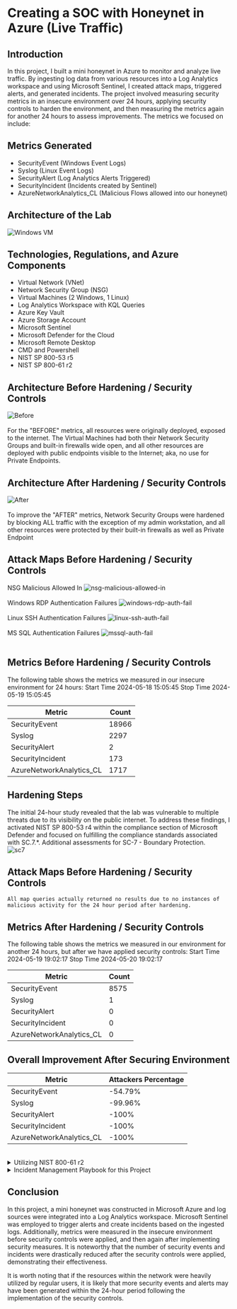 # Creating a SOC with Honeynet in Azure (Live Traffic)


## Introduction

In this project, I built a mini honeynet in Azure to monitor and analyze live traffic. By ingesting log data from various resources into a Log Analytics workspace and using Microsoft Sentinel, I created attack maps, triggered alerts, and generated incidents. The project involved measuring security metrics in an insecure environment over 24 hours, applying security controls to harden the environment, and then measuring the metrics again for another 24 hours to assess improvements. The metrics we focused on include:


## Metrics Generated
- SecurityEvent (Windows Event Logs)
- Syslog (Linux Event Logs)
- SecurityAlert (Log Analytics Alerts Triggered)
- SecurityIncident (Incidents created by Sentinel)
- AzureNetworkAnalytics_CL (Malicious Flows allowed into our honeynet)


## Architecture of the Lab
![Windows VM](https://github.com/boydjenkins18/Azure-SOC-Honeynet/assets/29837017/0bf8c7b0-a525-4e46-a0aa-8de798449c2c)

## Technologies, Regulations, and Azure Components
- Virtual Network (VNet)
- Network Security Group (NSG)
- Virtual Machines (2 Windows, 1 Linux)
- Log Analytics Workspace with KQL Queries
- Azure Key Vault
- Azure Storage Account
- Microsoft Sentinel
- Microsoft Defender for the Cloud
- Microsoft Remote Desktop
- CMD and Powershell
- NIST SP 800-53 r5
- NIST SP 800-61 r2


## Architecture Before Hardening / Security Controls
![Before](https://github.com/boydjenkins18/Azure-SOC-Honeynet/assets/29837017/71e70216-f057-4b4f-821c-8fa99c2eaad9)
<br><br>
For the "BEFORE" metrics, all resources were originally deployed, exposed to the internet. The Virtual Machines had both their Network Security Groups and built-in firewalls wide open, and all other resources are deployed with public endpoints visible to the Internet; aka, no use for Private Endpoints.

## Architecture After Hardening / Security Controls
![After](https://github.com/boydjenkins18/Azure-SOC-Honeynet/assets/29837017/1d47fab0-0205-4ae8-95f3-5c6af5b2b70b)
<br><br>
To improve the "AFTER" metrics, Network Security Groups were hardened by blocking ALL traffic with the exception of my admin workstation, and all other resources were protected by their built-in firewalls as well as Private Endpoint


## Attack Maps Before Hardening / Security Controls
NSG Malicious Allowed In
![nsg-malicious-allowed-in](https://github.com/boydjenkins18/Azure-SOC-Honeynet/assets/29837017/cc0c7895-dc6c-41f6-972e-3830a5432971)<br><br>
Windows RDP Authentication Failures
![windows-rdp-auth-fail](https://github.com/boydjenkins18/Azure-SOC-Honeynet/assets/29837017/54670dc1-8d46-4793-bf09-82cb3188d212)<br><br>
Linux SSH Authentication Failures
![linux-ssh-auth-fail](https://github.com/boydjenkins18/Azure-SOC-Honeynet/assets/29837017/55036932-31e0-49ab-851f-87944b032525)<br><br>
MS SQL Authentication Failures
![mssql-auth-fail](https://github.com/boydjenkins18/Azure-SOC-Honeynet/assets/29837017/dbc5d127-f96c-40f7-9916-7620870ab0b7)<br><br>


## Metrics Before Hardening / Security Controls

The following table shows the metrics we measured in our insecure environment for 24 hours:
Start Time 2024-05-18 15:05:45
Stop Time 2024-05-19 15:05:45

| Metric                   | Count
| ------------------------ | -----
| SecurityEvent            | 18966
| Syslog                   | 2297
| SecurityAlert            | 2
| SecurityIncident         | 173
| AzureNetworkAnalytics_CL | 1717


## Hardening Steps
The initial 24-hour study revealed that the lab was vulnerable to multiple threats due to its visibility on the public internet. To address these findings, I activated NIST SP 800-53 r4 within the compliance section of Microsoft Defender and focused on fulfilling the compliance standards associated with SC.7.*. Additional assessments for SC-7 - Boundary Protection.
<br>
![sc7](https://github.com/boydjenkins18/Azure-SOC-Honeynet/assets/29837017/fa7683a3-2084-433d-bed4-d4b698c946d7)


## Attack Maps Before Hardening / Security Controls

```All map queries actually returned no results due to no instances of malicious activity for the 24 hour period after hardening.```

## Metrics After Hardening / Security Controls

The following table shows the metrics we measured in our environment for another 24 hours, but after we have applied security controls:
Start Time 2024-05-19 19:02:17
Stop Time	2024-05-20 19:02:17

| Metric                   | Count
| ------------------------ | -----
| SecurityEvent            | 8575
| Syslog                   | 1
| SecurityAlert            | 0
| SecurityIncident         | 0
| AzureNetworkAnalytics_CL | 0


## Overall Improvement After Securing Environment

| Metric                   | Attackers Percentage
| ------------------------ | -----
| SecurityEvent            | -54.79%
| Syslog                   | -99.96%
| SecurityAlert            | -100%
| SecurityIncident         | -100%
| AzureNetworkAnalytics_CL | -100%

<br>

<details>
<summary> Utilizing NIST 800-61 r2 </summary>

For each simulated attack I then practiced incident response following NIST SP 800-61 r2.
<br><br>
![68747470733a2f2f692e696d6775722e636f6d2f365054473763306c2e706e67](https://github.com/boydjenkins18/Azure-SOC-Honeynet/assets/29837017/0336fb90-9423-4ad1-bde7-c058f43c20f6)<br><br>
Each organization will have policies related to an incident response that should be followed. This event is just a walkthrough for possible actions to take in the detection of malware on a workstation.

### Preparation
- The Azure lab was set up to ingest all of the logs into Log Analytics Workspace, Sentinel and Defender were configured, and alert rules were put in place.

### Detection & Analysis
- Malware has been detected on a workstation with the potential to compromise the confidentiality, integrity, or availability of the system and data.
- Assigned alert to an owner, set the severity to "High", and the status to "Active"
- Identified the primary user account of the system and all systems affected.
- A full scan of the system was conducted using up-to-date antivirus software to identify the malware.
- Verified the authenticity of the alert as a "True Positive".
- Sent notifications to appropriate personnel as required by the organization's communication policies.

### Containment, Eradication & Recovery
- The infected system and any additional systems infected by the malware were quarantined.
- If the malware was unable to be removed or the system sustained damage, the system would have been shut down and disconnected from the network.
- Depending on organizational policies the affected systems could be restored known clean state, such as a system image or a clean installation of the operating system and applications. Or an up-to-date anti-virus solution could be used to clean the systems.

### Post-Incident Activity
- In this simulated case, an employee had downloaded a game that contained malware.
- All information was gathered and analyzed to determine the root cause, extent of damage, and effectiveness of the response.
- Report disseminated to all stakeholders.
- Corrective actions are implemented to remediate the root cause.
- And a lessons-learned review of the incident was conducted.
</details>

<details>
  <summary>Incident Management Playbook for this Project</summary>
  
  - [Incident Response Playbook (Docx)](https://github.com/boydjenkins18/Azure-SOC-Honeynet/blob/main/Incident%20Management%20Playbook%20for%20Azure%20SOC%20Project.docx)
</details>

## Conclusion

In this project, a mini honeynet was constructed in Microsoft Azure and log sources were integrated into a Log Analytics workspace. Microsoft Sentinel was employed to trigger alerts and create incidents based on the ingested logs. Additionally, metrics were measured in the insecure environment before security controls were applied, and then again after implementing security measures. It is noteworthy that the number of security events and incidents were drastically reduced after the security controls were applied, demonstrating their effectiveness.

It is worth noting that if the resources within the network were heavily utilized by regular users, it is likely that more security events and alerts may have been generated within the 24-hour period following the implementation of the security controls.
